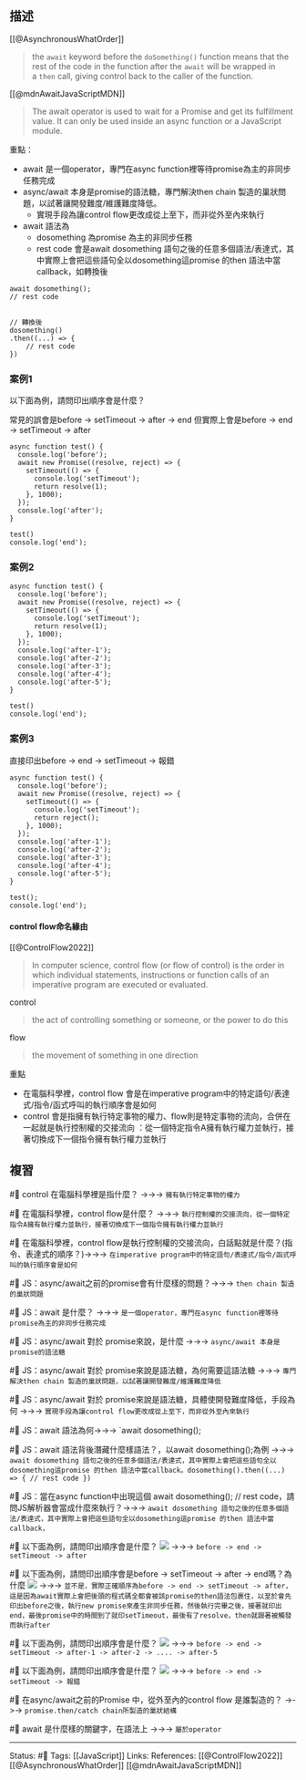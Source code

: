 
## 描述
[[@AsynchronousWhatOrder]]
> the `await` keyword before the `doSomething()` function means that the rest of the code in the function after the `await` will be wrapped in a `then` call, giving control back to the caller of the function.




[[@mdnAwaitJavaScriptMDN]]
> The await operator is used to wait for a Promise and get its fulfillment value. It can only be used inside an async function or a JavaScript module.



重點：
- await 是一個operator，專門在async function裡等待promise為主的非同步任務完成
- async/await 本身是promise的語法糖，專門解決then chain 製造的巢狀問題，以試著讓開發難度/維護難度降低。
	- 實現手段為讓control flow更改成從上至下，而非從外至內來執行
- await 語法為
	- dosomething 為promise 為主的非同步任務
	- rest code 會是await dosomething 語句之後的任意多個語法/表達式，其中實際上會把這些語句全以dosomething這promise 的then 語法中當callback，如轉換後
```
await dosomething();
// rest code


// 轉換後
dosomething()
.then((...) => {
	// rest code
})
```


### 案例1

以下面為例，請問印出順序會是什麼？

常見的誤會是before -> setTimeout -> after -> end
但實際上會是before -> end -> setTimeout -> after
```
async function test() {
  console.log('before');
  await new Promise((resolve, reject) => {
    setTimeout(() => {
      console.log('setTimeout');
      return resolve(1);
    }, 1000);
  });
  console.log('after');
}

test()
console.log('end');
```


### 案例2

```
async function test() {
  console.log('before');
  await new Promise((resolve, reject) => {
    setTimeout(() => {
      console.log('setTimeout');
      return resolve(1);
    }, 1000);
  });
  console.log('after-1');
  console.log('after-2');
  console.log('after-3');
  console.log('after-4');
  console.log('after-5');
}

test()
console.log('end');
```

### 案例3

直接印出before -> end -> setTimeout -> 報錯

```
async function test() {
  console.log('before');
  await new Promise((resolve, reject) => {
    setTimeout(() => {
      console.log('setTimeout');
      return reject();
    }, 1000);
  });
  console.log('after-1');
  console.log('after-2');
  console.log('after-3');
  console.log('after-4');
  console.log('after-5');
}

test();
console.log('end');
```


#### control flow命名緣由
[[@ControlFlow2022]]
> In computer science, control flow (or flow of control) is the order in which individual statements, instructions or function calls of an imperative program are executed or evaluated.

control
>the act of controlling something or someone, or the power to do this

flow
>the movement of something in one direction



重點
- 在電腦科學裡，control flow 會是在imperative program中的特定語句/表達式/指令/函式呼叫的執行順序會是如何
- control 會是指擁有執行特定事物的權力、flow則是特定事物的流向，合併在一起就是執行控制權的交接流向 ：從一個特定指令A擁有執行權力並執行，接著切換成下一個指令擁有執行權力並執行
## 複習

#🧠 control 在電腦科學裡是指什麼？ ->->-> `擁有執行特定事物的權力`
<!--SR:!2022-12-03,26,250-->

#🧠 在電腦科學裡，control flow是什麼？ ->->-> `執行控制權的交接流向，從一個特定指令A擁有執行權力並執行，接著切換成下一個指令擁有執行權力並執行`
<!--SR:!2022-12-06,28,250-->

#🧠 在電腦科學裡，control flow是執行控制權的交接流向，白話點就是什麼？(指令、表達式的順序？)->->-> `在imperative program中的特定語句/表達式/指令/函式呼叫的執行順序會是如何`
<!--SR:!2022-12-06,28,250-->


#🧠 JS：async/await之前的promise會有什麼樣的問題？->->-> `then chain 製造的巢狀問題`
<!--SR:!2022-12-03,26,250-->


#🧠 JS：await 是什麼？ ->->-> `是一個operator，專門在async function裡等待promise為主的非同步任務完成`
<!--SR:!2022-11-20,11,230-->

#🧠 JS：async/await 對於 promise來說，是什麼 ->->-> `async/await 本身是promise的語法糖`
<!--SR:!2022-12-06,28,250-->

#🧠 JS：async/await 對於 promise來說是語法糖，為何需要這語法糖 ->->-> `專門解決then chain 製造的巢狀問題，以試著讓開發難度/維護難度降低`
<!--SR:!2022-12-06,28,250-->

#🧠 JS：async/await 對於 promise來說是語法糖，具體使開發難度降低，手段為何 ->->-> `實現手段為讓control flow更改成從上至下，而非從外至內來執行`
<!--SR:!2022-12-03,26,250-->

#🧠 JS：await 語法為何->->-> `await dosomething(); 
<!--SR:!2022-12-03,26,250-->

#🧠 JS：await 語法背後潛藏什麼樣語法？，以await dosomething();為例 ->->-> `await dosomething 語句之後的任意多個語法/表達式，其中實際上會把這些語句全以dosomething這promise 的then 語法中當callback。dosomething().then((...) => { // rest code })`
<!--SR:!2022-12-06,28,250-->

#🧠 JS：當在async function中出現這個 await dosomething(); // rest code，請問JS解析器會當成什麼來執行？->->-> `await dosomething 語句之後的任意多個語法/表達式，其中實際上會把這些語句全以dosomething這promise 的then 語法中當callback，`
<!--SR:!2022-11-27,21,250-->

#🧠 以下面為例，請問印出順序會是什麼？ ![](https://res.cloudinary.com/dqfxgtyoi/image/upload/v1666700967/blog/javascript/promise/await/await-then-example1_uyqdc3.png) ->->-> `before -> end -> setTimeout -> after`
<!--SR:!2022-11-24,19,250-->

#🧠 以下面為例，請問印出順序會是before -> setTimeout -> after -> end嗎？為什麼 ![](https://res.cloudinary.com/dqfxgtyoi/image/upload/v1666700967/blog/javascript/promise/await/await-then-example1_uyqdc3.png) ->->-> `並不是，實際正確順序為before -> end -> setTimeout -> after，這是因為await實際上會把後頭的程式碼全都會被該promise的then語法包裹住，以至於會先印出before之後，執行new promise來產生非同步任務，然後執行完畢之後，接著就印出end，最後promise中的時間到了就印setTimeout，最後有了resolve，then就跟著被觸發而執行after`
<!--SR:!2022-11-29,23,250-->



#🧠 以下面為例，請問印出順序會是什麼？  ![](https://res.cloudinary.com/dqfxgtyoi/image/upload/v1666700967/blog/javascript/promise/await/await-then-example2_xuyml4.png) ->->-> `before -> end -> setTimeout -> after-1 -> after-2 -> .... -> after-5`
<!--SR:!2022-11-23,18,250-->


#🧠 以下面為例，請問印出順序會是什麼？   ![](https://res.cloudinary.com/dqfxgtyoi/image/upload/v1666701344/blog/javascript/promise/await/await-then-example3_l1luwz.png) ->->-> `before -> end -> setTimeout -> 報錯`
<!--SR:!2022-11-27,17,210-->


#🧠 在async/await之前的Promise 中，從外至內的control flow 是誰製造的？ ->->-> `promise.then/catch chain所製造的巢狀結構`
<!--SR:!2022-11-28,14,247-->

#🧠 await 是什麼樣的關鍵字，在語法上 ->->-> `屬於operator`
<!--SR:!2022-11-15,6,247-->


---
Status: #🌱 
Tags:
[[JavaScript]]
Links:
References:
[[@ControlFlow2022]]
[[@AsynchronousWhatOrder]]
[[@mdnAwaitJavaScriptMDN]]